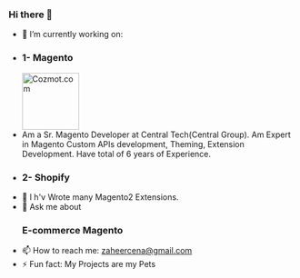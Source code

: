 ### Hi there 👋

<!--
**zaheercena/zaheercena** is a ✨ _special_ ✨ repository because its `README.md` (this file) appears on your GitHub profile.

Here are some ideas to get you started:
-->
- 🔭 I’m currently working on: 
- <h3>1- Magento </h3> <img src="https://www.pngfind.com/pngs/m/345-3457171_magento-logo-png-transparent-magento-2-logo-svg.png" alt="Cozmot.com" id="brochure" style="max-width: 100%;width: 100px;">
- Am a Sr. Magento Developer at Central Tech(Central Group). Am Expert in Magento Custom APIs development, Theming, Extension Development. Have total of 6 years of Experience.
- <h3>2- Shopify </h3>
- 🌱 I h'v Wrote many Magento2 Extensions.
- 💬 Ask me about <h3>E-commerce Magento</h3>
- 📫 How to reach me: zaheercena@gmail.com
- ⚡ Fun fact: My Projects are my Pets
<!--<img src="https://cdn.shopify.com/s/files/1/0506/7780/9323/files/Cozmot_Inc_Trifold_Brochure-2.jpg?v=1612249574" alt="Cozmot.com" id="brochure" data-height-percentage="54" data-actual-width="1628" data-actual-height="1063">
<img src="https://cdn.shopify.com/s/files/1/0506/7780/9323/files/Cozmot_Inc_Trifold_Brochure-1.jpg?v=1612292082" alt="Cozmot.com" id="brochure" data-height-percentage="54" data-actual-width="1628" data-actual-height="1063">-->
